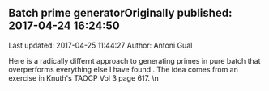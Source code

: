 ## Batch prime generatorOriginally published: 2017-04-24 16:24:50 
Last updated: 2017-04-25 11:44:27 
Author: Antoni Gual 
 
Here is a radically differnt approach to generating primes in pure batch that overperforms everything else I have found . The idea comes from an exercise in Knuth's TAOCP Vol 3 page 617.\n